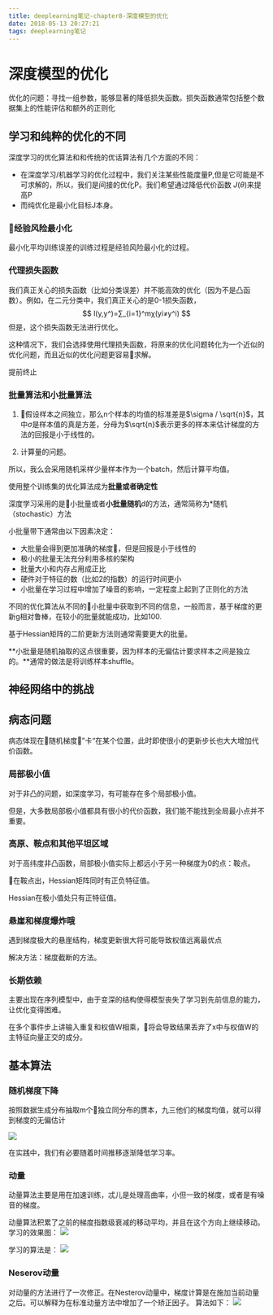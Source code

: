 ```yaml
---
title: deeplearning笔记-chapter8-深度模型的优化
date: 2018-05-13 20:27:21
tags: deeplearning笔记
---
```

# 深度模型的优化

优化的问题：寻找一组参数，能够显著的降低损失函数。损失函数通常包括整个数据集上的性能评估和额外的正则化
<!-- more -->
## 学习和纯粹的优化的不同
深度学习的优化算法和和传统的优话算法有几个方面的不同：
* 在深度学习/机器学习的优化过程中，我们关注某些性能度量P,但是它可能是不可求解的，所以，我们是间接的优化P。我们希望通过降低代价函数 $J(\theta)$来提高P
* 而纯优化是最小化目标J本身。

### 经验风险最小化
最小化平均训练误差的训练过程是经验风险最小化的过程。

### 代理损失函数
我们真正关心的损失函数（比如分类误差）并不能高效的优化（因为不是凸函数）。例如，在二元分类中，我们真正关心的是0-1损失函数，
$$ l(y,y^)=∑_{i=1}^mχ(yi≠y^i) $$
但是，这个损失函数无法进行优化。

这种情况下，我们会选择使用代理损失函数，将原来的优化问题转化为一个近似的优化问题，而且近似的优化问题更容易求解。

提前终止

### 批量算法和小批量算法
1. 假设样本之间独立，那么n个样本的均值的标准差是$\sigma / \sqrt{n}$，其中$\sigma$是样本值的真是方差，分母为$\sqrt{n}$表示更多的样本来估计梯度的方法的回报是小于线性的。

2. 计算量的问题。

所以，我么会采用随机采样少量样本作为一个batch，然后计算平均值。

使用整个训练集的优化算法成为**批量或者确定性**

深度学习采用的是小批量或者**小批量随机**d的方法，通常简称为*随机（stochastic）方法

小批量带下通常由以下因素决定：
* 大批量会得到更加准确的梯度，但是回报是小于线性的
* 极小的批量无法充分利用多核的架构
* 批量大小和内存占用成正比
* 硬件对于特征的数（比如2的指数）的运行时间更小
* 小批量在学习过程中增加了噪音的影响，一定程度上起到了正则化的方法

不同的优化算法从不同的小批量中获取到不同的信息，一般而言，基于梯度的更新g相对鲁棒，在较小的批量就能成功，比如100.

基于Hessian矩阵的二阶更新方法则通常需要更大的批量。

**小批量是随机抽取的这点很重要，因为样本的无偏估计要求样本之间是独立的。**通常的做法是将训练样本shuffle。

## 神经网络中的挑战
## 病态问题
病态体现在随机梯度”卡“在某个位置，此时即使很小的更新步长也大大增加代价函数。

### 局部极小值
对于非凸的问题，如深度学习，有可能存在多个局部极小值。

但是，大多数局部极小值都具有很小的代价函数，我们能不能找到全局最小点并不重要。

### 高原、鞍点和其他平坦区域
对于高纬度非凸函数，局部极小值实际上都远小于另一种梯度为0的点：鞍点。

在鞍点出，Hessian矩阵同时有正负特征值。

Hessian在极小值处只有正特征值。

### 悬崖和梯度爆炸哦
遇到梯度极大的悬崖结构，梯度更新很大将可能导致权值远离最优点

解决方法：梯度截断的方法。

### 长期依赖
主要出现在序列模型中，由于变深的结构使得模型丧失了学习到先前信息的能力，让优化变得困难。

在多个事件步上讲输入重复和权值W相乘，将会导致结果丢弃了x中与权值W的主特征向量正交的成分。

## 基本算法
### 随机梯度下降
按照数据生成分布抽取m个独立同分布的赝本，九三他们的梯度均值，就可以得到梯度的无偏估计

![](https://ws1.sinaimg.cn/large/9244e6f1gy1frarzxnhv8j20pv099acd.jpg)

在实践中，我们有必要随着时间推移逐渐降低学习率。

### 动量
动量算法主要是用在加速训练，忒儿是处理高曲率，小但一致的梯度，或者是有噪音的梯度。

动量算法积累了之前的梯度指数级衰减的移动平均，并且在这个方向上继续移动。
学习的效果图：
![](https://raw.githubusercontent.com/gjwei/gjwei.github.io/master/uploads/20180515222141.png)

学习的算法是：
![](https://raw.githubusercontent.com/gjwei/gjwei.github.io/master/uploads/20180515222238.png)

### Neserov动量
对动量的方法进行了一次修正。在Nesterov动量中，梯度计算是在施加当前动量之后。可以解释为在标准动量方法中增加了一个矫正因子。
算法如下：
![](https://ws1.sinaimg.cn/large/9244e6f1gy1frcecub9goj20pd0bi0vn.jpg)
